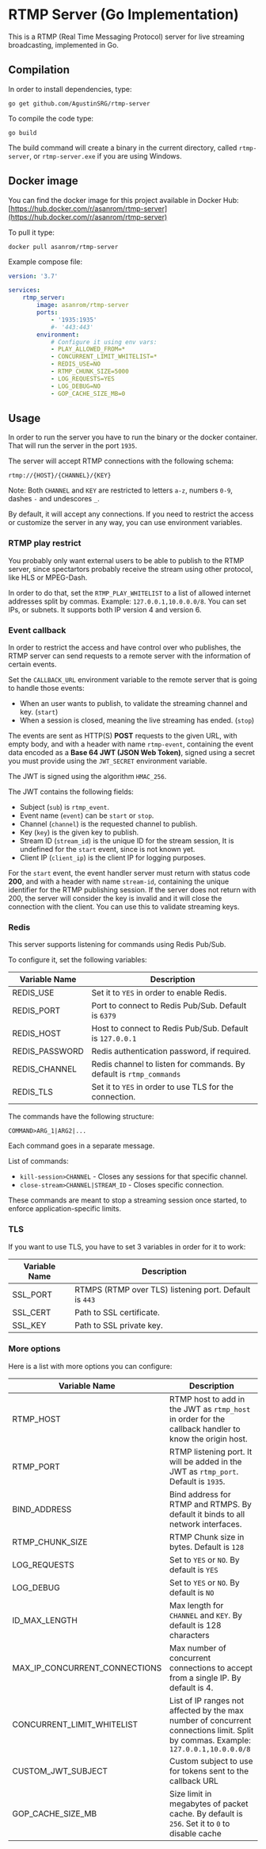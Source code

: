 # RTMP Server (Go Implementation)

This is a RTMP (Real Time Messaging Protocol) server for live streaming broadcasting, implemented in Go.

## Compilation

In order to install dependencies, type:

```
go get github.com/AgustinSRG/rtmp-server
```

To compile the code type:

```
go build
```

The build command will create a binary in the current directory, called `rtmp-server`, or `rtmp-server.exe` if you are using Windows.

## Docker image

You can find the docker image for this project available in Docker Hub: [https://hub.docker.com/r/asanrom/rtmp-server](https://hub.docker.com/r/asanrom/rtmp-server)

To pull it type:

```
docker pull asanrom/rtmp-server
```

Example compose file:

```yml
version: '3.7'

services:
    rtmp_server:
        image: asanrom/rtmp-server
        ports:
            - '1935:1935'
            #- '443:443'
        environment:
            # Configure it using env vars:
            - PLAY_ALLOWED_FROM=*
            - CONCURRENT_LIMIT_WHITELIST=*
            - REDIS_USE=NO
            - RTMP_CHUNK_SIZE=5000
            - LOG_REQUESTS=YES
            - LOG_DEBUG=NO
            - GOP_CACHE_SIZE_MB=0
```

## Usage

In order to run the server you have to run the binary or the docker container. That will run the server in the port `1935`.

The server will accept RTMP connections with the following schema:

```
rtmp://{HOST}/{CHANNEL}/{KEY}
```

Note: Both `CHANNEL` and `KEY` are restricted to letters `a-z`, numbers `0-9`, dashes `-` and undescores `_`.

By default, it will accept any connections. If you need to restrict the access or customize the server in any way, you can use environment variables.

### RTMP play restrict

You probably only want external users to be able to publish to the RTMP server, since spectartors probably receive the stream using other protocol, like HLS or MPEG-Dash.

In order to do that, set the `RTMP_PLAY_WHITELIST` to a list of allowed internet addresses split by commas. Example: `127.0.0.1,10.0.0.0/8`. You can set IPs, or subnets. It supports both IP version 4 and version 6.

### Event callback

In order to restrict the access and have control over who publishes, the RTMP server can send requests to a remote server with the information of certain events.

Set the `CALLBACK_URL` environment variable to the remote server that is going to handle those events:

 - When an user wants to publish, to validate the streaming channel and key. (`start`)
 - When a session is closed, meaning the live streaming has ended. (`stop`)

The events are sent as HTTP(S) **POST** requests to the given URL, with empty body, and with a header with name `rtmp-event`, containing the event data encoded as a **Base 64 JWT (JSON Web Token)**, signed using a secret you must provide using the `JWT_SECRET` environment variable.

The JWT is signed using the algorithm `HMAC_256`.

The JWT contains the following fields:
 - Subject (`sub`) is `rtmp_event`.
 - Event name (`event`) can be `start` or `stop`.
 - Channel (`channel`) is the requested channel to publish.
 - Key (`key`) is the given key to publish.
 - Stream ID (`stream_id`) is the unique ID for the stream session, It is undefined for the `start` event, since is not known yet.
 - Client IP (`client_ip`) is the client IP for logging purposes.

For the `start` event, the event handler server must return with status code **200**, and with a header with name `stream-id`, containing the unique identifier for the RTMP publishing session. If the server does not return with 200, the server will consider the key is invalid and it will close the connection with the client. You can use this to validate streaming keys.

### Redis

This server supports listening for commands using Redis Pub/Sub.

To configure it, set the following variables:

| Variable Name  | Description                                                         |
| -------------- | ------------------------------------------------------------------- |
| REDIS_USE      | Set it to `YES` in order to enable Redis.                           |
| REDIS_PORT     | Port to connect to Redis Pub/Sub. Default is `6379`                 |
| REDIS_HOST     | Host to connect to Redis Pub/Sub. Default is `127.0.0.1`            |
| REDIS_PASSWORD | Redis authentication password, if required.                         |
| REDIS_CHANNEL  | Redis channel to listen for commands. By default is `rtmp_commands` |
| REDIS_TLS      | Set it to `YES` in order to use TLS for the connection.             |

The commands have the following structure:

```
COMMAND>ARG_1|ARG2|...
```

Each command goes in a separate message.

List of commands:

 - `kill-session>CHANNEL` - Closes any sessions for that specific channel.
 - `close-stream>CHANNEL|STREAM_ID` - Closes specific connection.

These commands are meant to stop a streaming session once started, to enforce application-specific limits.

### TLS

If you want to use TLS, you have to set 3 variables in order for it to work:

| Variable Name | Description                                            |
| ------------- | ------------------------------------------------------ |
| SSL_PORT      | RTMPS (RTMP over TLS) listening port. Default is `443` |
| SSL_CERT      | Path to SSL certificate.                               |
| SSL_KEY       | Path to SSL private key.                               |

### More options

Here is a list with more options you can configure:

| Variable Name                 | Description                                                                                                                        |
| ----------------------------- | ---------------------------------------------------------------------------------------------------------------------------------- |
| RTMP_HOST                     | RTMP host to add in the JWT as `rtmp_host` in order for the callback handler to know the origin host.                              |
| RTMP_PORT                     | RTMP listening port. It will be added in the JWT as `rtmp_port`. Default is `1935`.                                                |
| BIND_ADDRESS                  | Bind address for RTMP and RTMPS. By default it binds to all network interfaces.                                                    |
| RTMP_CHUNK_SIZE               | RTMP Chunk size in bytes. Default is `128`                                                                                         |
| LOG_REQUESTS                  | Set to `YES` or `NO`. By default is `YES`                                                                                          |
| LOG_DEBUG                     | Set to `YES` or `NO`. By default is `NO`                                                                                           |
| ID_MAX_LENGTH                 | Max length for `CHANNEL` and `KEY`. By default is 128 characters                                                                   |
| MAX_IP_CONCURRENT_CONNECTIONS | Max number of concurrent connections to accept from a single IP. By default is 4.                                                  |
| CONCURRENT_LIMIT_WHITELIST    | List of IP ranges not affected by the max number of concurrent connections limit. Split by commas. Example: `127.0.0.1,10.0.0.0/8` |
| CUSTOM_JWT_SUBJECT            | Custom subject to use for tokens sent to the callback URL                                                                          |
| GOP_CACHE_SIZE_MB             | Size limit in megabytes of packet cache. By default is `256`. Set it to `0` to disable cache                                       |
